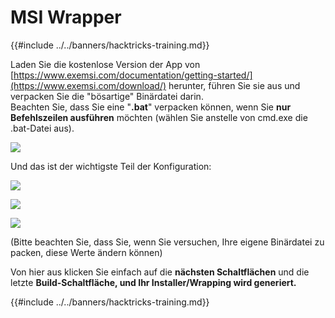 # MSI Wrapper

{{#include ../../banners/hacktricks-training.md}}

Laden Sie die kostenlose Version der App von [https://www.exemsi.com/documentation/getting-started/](https://www.exemsi.com/download/) herunter, führen Sie sie aus und verpacken Sie die "bösartige" Binärdatei darin.\
Beachten Sie, dass Sie eine "**.bat**" verpacken können, wenn Sie **nur** **Befehlszeilen ausführen** möchten (wählen Sie anstelle von cmd.exe die .bat-Datei aus).

![](<../../images/image (417).png>)

Und das ist der wichtigste Teil der Konfiguration:

![](<../../images/image (312).png>)

![](<../../images/image (346).png>)

![](<../../images/image (1072).png>)

(Bitte beachten Sie, dass Sie, wenn Sie versuchen, Ihre eigene Binärdatei zu packen, diese Werte ändern können)

Von hier aus klicken Sie einfach auf die **nächsten Schaltflächen** und die letzte **Build-Schaltfläche, und Ihr Installer/Wrapping wird generiert.**

{{#include ../../banners/hacktricks-training.md}}
